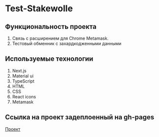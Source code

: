 # Test-Stakewolle


## Функциональность проекта

1. Связь с расширением для Chrome Metamask.
2. Тестовый обменник с захардкодженными данными

## Используемые технологии

1. Next.js
2. Material ui
3. TypeScript
4. HTML
5. CSS
6. React icons
7. Metamask

## Ссылка на проект задеплоенный на gh-pages

[Проект]()

